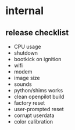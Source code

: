 # internal

## release checklist

* CPU usage
* shutdown
* bootkick on ignition
* wifi
* modem
* image size
* sounds
* python/shims works
* clean openpilot build
* factory reset
 * user-prompted reset
 * corrupt userdata
* color calibration
